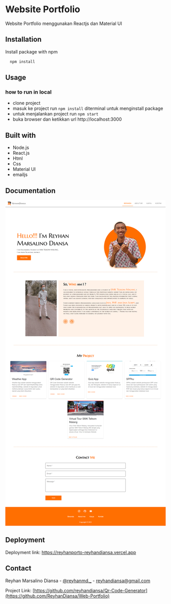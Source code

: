 #  Website Portfolio

Website Portfolio menggunakan Reactjs dan Material UI
## Installation

Install package with npm

```bash
  npm install 
```
    
## Usage

### how to run in local
- clone project
- masuk ke project run `npm install` diterminal untuk menginstall package
- untuk menjalankan project run `npm start` 
- buka browser dan ketikkan url http://localhost:3000

## Built with

- Node.js
- React.js
- Html
- Css
- Material UI
- emailjs


## Documentation

![App Screenshot](https://github.com/ReyhanDiansa/Web-Portfolio/blob/main/src/assets/images/ss.png)


## Deployment

Deployment link:
  https://reyhanporto-reyhandiansa.vercel.app

## Contact

Reyhan Marsalino Diansa - [@reyhanmd._](https://instagram.com/reyhanmd._) - reyhandiansa@gmail.com

Project Link: [https://github.com/reyhandiansa/Qr-Code-Generator](https://github.com/ReyhanDiansa/Web-Portfolio)


